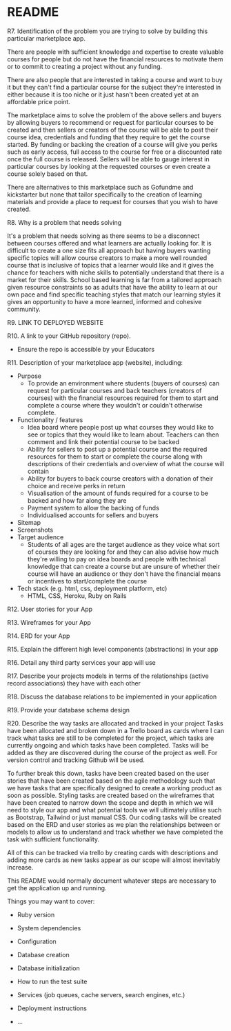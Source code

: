 # README

R7. Identification of the problem you are trying to solve by building this particular marketplace app.

There are people with sufficient knowledge and expertise to create valuable courses for people but do not have the financial resources to motivate them or to commit to creating a project without any funding. 

There are also people that are interested in taking a course and want to buy it but they can't find a particular course for the subject they're interested in either because it is too niche or it just hasn't been created yet at an affordable price point.

The marketplace aims to solve the problem of the above sellers and buyers by allowing buyers to recommend or request for particular courses to be created and then sellers or creators of the course will be able to post their course idea, credentials and funding that they require to get the course started. By funding or backing the creation of a course will give you perks such as early access, full access to the course for free or a discounted rate once the full course is released. Sellers will be able to gauge interest in particular courses by looking at the requested courses or even create a course solely based on that.

There are alternatives to this marketplace such as Gofundme and kickstarter but none that tailor specifically to the creation of learning materials and provide a place to request for courses that you wish to have created. 

R8. Why is a problem that needs solving

It's a problem that needs solving as there seems to be a disconnect between courses offered and what learners are actually looking for. It is difficult to create a one size fits all approach but having buyers wanting specific topics will allow course creators to make a more well rounded course that is inclusive of topics that a learner would like and it gives the chance for teachers with niche skills to potentially understand that there is a market for their skills. School based learning is far from a tailored approach given resource constraints so as adults that have the ability to learn at our own pace and find specific teaching styles that match our learning styles it gives an opportunity to have a more learned, informed and cohesive community.

R9. LINK TO DEPLOYED WEBSITE

R10. A link to your GitHub repository (repo).
- Ensure the repo is accessible by your Educators

R11. Description of your marketplace app (website), including:
- Purpose
    - To provide an environment where students (buyers of courses) can request for particular courses and back teachers (creators of courses) with the financial resources required for them to start and complete a course where they wouldn't or couldn't otherwise complete.
- Functionality / features
    - Idea board where people post up what courses they would like to see or topics that they would like to learn about. Teachers can then comment and link their potential course to be backed 
    - Ability for sellers to post up a potential course and the required resources for them to start or complete the course along with descriptions of their credentials and overview of what the course will contain
    - Ability for buyers to back course creators with a donation of their choice and receive perks in return
    - Visualisation of the amount of funds required for a course to be backed and how far along they are 
    - Payment system to allow the backing of funds 
    - Individualised accounts for sellers and buyers
- Sitemap
- Screenshots
- Target audience
    - Students of all ages are the target audience as they voice what sort of courses they are looking for and they can also advise how much they're willing to pay on idea boards and people with technical knowledge that can create a course but are unsure of whether their course will have an audience or they don't have the financial means or incentives to start/complete the course
- Tech stack (e.g. html, css, deployment platform, etc)
    - HTML, CSS, Heroku, Ruby on Rails

R12. User stories for your App

R13. Wireframes for your App

R14. ERD for your App

R15. Explain the different high level components (abstractions) in your app

R16. Detail any third party services your app will use 

R17. Describe your projects models in terms of the relationships (active record associations) they have with each other

R18. Discuss the database relations to be implemented in your application

R19. Provide your database schema design

R20. Describe the way tasks are allocated and tracked in your project
Tasks have been allocated and broken down in a Trello board as cards where I can track what tasks are still to be completed for the project, which tasks are currently ongoing and which tasks have been completed. Tasks will be added as they are discovered during the course of the project as well. For version control and tracking Github will be used. 

To further break this down, tasks have been created based on the user stories that have been created based on the agile methodology such that we have tasks that are specifically designed to create a working product as soon as possible. Styling tasks are created based on the wireframes that have been created to narrow down the scope and depth in which we will need to style our app and what potential tools we will ultimately utilise such as Bootstrap, Tailwind or just manual CSS. Our coding tasks will be created based on the ERD and user stories as we plan the relationships between or models to allow us to understand and track whether we have completed the task with sufficient functionality. 

All of this can be tracked via trello by creating cards with descriptions and adding more cards as new tasks appear as our scope will almost inevitably increase. 

This README would normally document whatever steps are necessary to get the
application up and running.

Things you may want to cover:

* Ruby version

* System dependencies

* Configuration

* Database creation

* Database initialization

* How to run the test suite

* Services (job queues, cache servers, search engines, etc.)

* Deployment instructions

* ...
